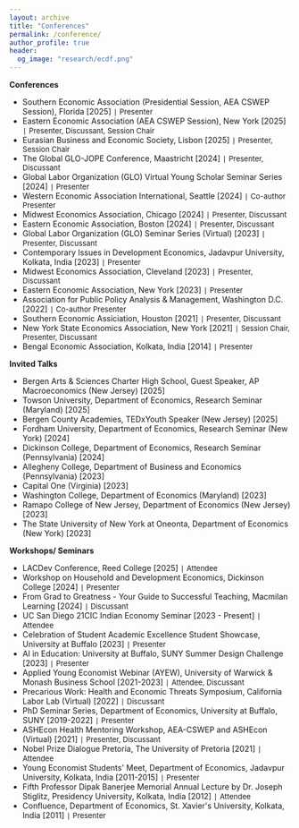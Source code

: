 ```yaml
---
layout: archive
title: "Conferences"
permalink: /conference/
author_profile: true
header:
  og_image: "research/ecdf.png"
---
```


**Conferences**
- Southern Economic Association (Presidential Session, AEA CSWEP Session), Florida [2025] `|` <span style="font-size:13px;"> Presenter </span>
- Eastern Economic Association (AEA CSWEP Session), New York [2025] `|` <span style="font-size:13px;"> Presenter, Discussant, Session Chair </span>
- Eurasian Business and Economic Society, Lisbon [2025] `|` <span style="font-size:13px;"> Presenter, Session Chair </span> 
- The Global GLO-JOPE Conference, Maastricht [2024] `|` <span style="font-size:13px;"> Presenter, Discussant </span>
- Global Labor Organization (GLO) Virtual Young Scholar Seminar Series [2024] `|` <span style="font-size:13px;"> Presenter </span>
- Western Economic Association International, Seattle [2024] `|` <span style="font-size:13px;"> Co-author Presenter </span>
- Midwest Economics Association, Chicago [2024] `|` <span style="font-size:13px;"> Presenter, Discussant </span>
- Eastern Economic Association, Boston [2024] `|` <span style="font-size:13px;"> Presenter, Discussant </span>
- Global Labor Organization (GLO) Seminar Series (Virtual) [2023] `|` <span style="font-size:13px;"> Presenter, Discussant </span>
- Contemporary Issues in Development Economics, Jadavpur University, Kolkata, India [2023] `|` <span style="font-size:13px;"> Presenter </span>
- Midwest Economics Association, Cleveland [2023] `|` <span style="font-size:13px;"> Presenter, Discussant </span>
- Eastern Economic Association, New York [2023] `|` <span style="font-size:13px;"> Presenter </span>
- Association for Public Policy Analysis & Management, Washington D.C. [2022] `|` <span style="font-size:13px;"> Co-author Presenter </span>
- Southern Economic Assiciation, Houston [2021]  `|` <span style="font-size:13px;"> Presenter, Discussant </span>
- New York State Economics Association, New York [2021] `|` <span style="font-size:13px;"> Session Chair, Presenter, Discussant </span>
- Bengal Economic Association, Kolkata, India [2014]  `|` <span style="font-size:13px;"> Presenter </span>

**Invited Talks**
- Bergen Arts & Sciences Charter High School, Guest Speaker, AP Macroeconomics (New Jersey) [2025]
- Towson University, Department of Economics, Research Seminar (Maryland) [2025]
- Bergen County Academies, TEDxYouth Speaker (New Jersey) [2025]
- Fordham University, Department of Economics, Research Seminar (New York) [2024] 
- Dickinson College, Department of Economics, Research Seminar (Pennsylvania) [2024]
- Allegheny College, Department of Business and Economics (Pennsylvania) [2023]
- Capital One (Virginia) [2023]
- Washington College, Department of Economics (Maryland) [2023]
- Ramapo College of New Jersey, Department of Economics (New Jersey) [2023]
- The State University of New York at Oneonta, Department of Economics (New York) [2023]
  
**Workshops/ Seminars**
- LACDev Conference, Reed College [2025] `|` <span style="font-size:13px;"> Attendee </span>  
- Workshop on Household and Development Economics, Dickinson College [2024] `|` <span style="font-size:13px;"> Presenter </span>
- From Grad to Greatness - Your Guide to Successful Teaching, Macmilan Learning [2024] `|` <span style="font-size:13px;"> Discussant </span>
- UC San Diego 21CIC Indian Economy Seminar [2023 - Present] `|` <span style="font-size:13px;"> Attendee </span>
- Celebration of Student Academic Excellence Student Showcase, University at Buffalo [2023] `|` <span style="font-size:13px;"> Presenter </span>
- AI in Education: University at Buffalo, SUNY Summer Design Challenge [2023] `|` <span style="font-size:13px;"> Presenter </span>
- Applied Young Economist Webinar (AYEW), University of Warwick & Monash Business School [2021-2023] `|` <span style="font-size:13px;"> Attendee, Discussant </span>
- Precarious Work: Health and Economic Threats Symposium, California Labor Lab (Virtual) [2022] `|` <span style="font-size:13px;"> Discussant </span>
- PhD Seminar Series, Department of Economics, University at Buffalo, SUNY [2019-2022] `|` <span style="font-size:13px;"> Presenter </span>
- ASHEcon Health Mentoring Workshop, AEA-CSWEP and ASHEcon (Virtual) [2021] `|` <span style="font-size:13px;"> Presenter, Discussant </span>
- Nobel Prize Dialogue Pretoria, The University of Pretoria [2021] `|` <span style="font-size:13px;"> Attendee </span>
- Young Economist Students' Meet, Department of Economics, Jadavpur University, Kolkata, India [2011-2015] `|` <span style="font-size:13px;"> Presenter </span>
- Fifth Professor Dipak Banerjee Memorial Annual Lecture by Dr. Joseph Stiglitz, Presidency University, Kolkata, India [2012] `|` <span style="font-size:13px;"> Attendee </span>
- Confluence, Department of Economics, St. Xavier's University, Kolkata, India [2011] `|` <span style="font-size:13px;"> Presenter </span>



